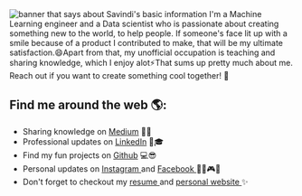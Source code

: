 
<img src="" alt="banner that says about Savindi's basic information">
I'm a Machine Learning engineer and a Data scientist who is passionate about creating something new to the world, to help people. If someone's face lit up with a smile because of a product I contributed to make, that will be my ultimate satisfaction.😄Apart from that, my unofficial occupation is teaching and sharing knowledge, which I enjoy alot⚡That sums up pretty much about me. Reach out if you want to create something cool together! 💌


## Find me around the web 🌎:
- Sharing knowledge on <a href="https://medium.com/@phantomgrin"> Medium</a> ✍🏾
- Professional updates on <a href="https://www.linkedin.com/in/savindi/"> LinkedIn</a> 💼🎓
- Find my fun projects on <a href="https://www.linkedin.com/in/monicampowell/"> Github</a> 💻😎
- Personal updates on <a href="https://www.instagram.com/savva.narmu/"> Instagram </a> and <a href="https://www.linkedin.com/in/savindi/"> Facebook </a> 🎵🎨🎮🎻
- Don't forget to checkout my <a href="https://phantomgrin.github.io/resume/"> resume </a> and <a href="https://phantomgrin.github.io/"> personal website </a> ✨
<!--
**PhantomGrin/PhantomGrin** is a ✨ _special_ ✨ repository because its `README.md` (this file) appears on your GitHub profile.

Here are some ideas to get you started:

- 🔭 I’m currently working on ...
- 🌱 I’m currently learning ...
- 👯 I’m looking to collaborate on ...
- 🤔 I’m looking for help with ...
- 💬 Ask me about ...
- 📫 How to reach me: ...
- 😄 Pronouns: ...
- ⚡ Fun fact: ...
-->
